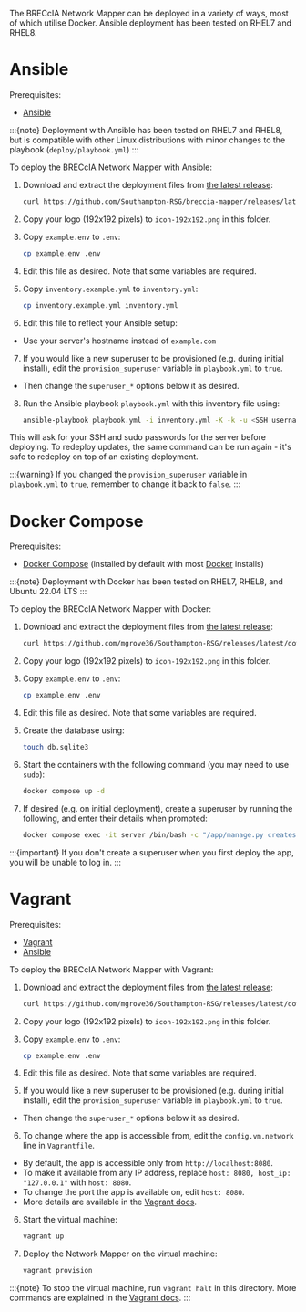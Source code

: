 
The BRECcIA Network Mapper can be deployed in a variety of ways, most of which utilise Docker.
Ansible deployment has been tested on RHEL7 and RHEL8.


# Ansible

Prerequisites:

- [Ansible](https://www.ansible.com/)

:::{note}
Deployment with Ansible has been tested on RHEL7 and RHEL8, but is compatible with other Linux distributions with minor changes to the playbook (`deploy/playbook.yml`)
:::

To deploy the BRECcIA Network Mapper with Ansible:

<!-- -------------------------------------------------------
NOTES
pull deploy folder only
navigate to folder
copy icon to icon-192x192.png in folder
copy example.env to .env and edit
copy inventory.example.yml to inventory.yml and edit
edit playbook if superuser desired
run playbook
set provision_superuser to false if was changed
------------------------------------------------------- -->

1. Download and extract the deployment files from [the latest release](https://github.com/Southampton-RSG/breccia-mapper/releases/latest):

    ```bash
    curl https://github.com/Southampton-RSG/breccia-mapper/releases/latest/download/deploy-ansible.tar | tar xzv && cd deploy-ansible
    ```

2. Copy your logo (192x192 pixels) to `icon-192x192.png` in this folder.

3. Copy `example.env` to `.env`:

    ```bash
    cp example.env .env
    ```

4. Edit this file as desired. Note that some variables are required.
5. Copy `inventory.example.yml` to `inventory.yml`:

    ```bash
    cp inventory.example.yml inventory.yml
    ```

6. Edit this file to reflect your Ansible setup:
  - Use your server's hostname instead of `example.com`
7. If you would like a new superuser to be provisioned (e.g. during initial install), edit the `provision_superuser` variable in `playbook.yml` to `true`.
  - Then change the `superuser_*` options below it as desired.
8. Run the Ansible playbook `playbook.yml` with this inventory file using:

    ```bash
    ansible-playbook playbook.yml -i inventory.yml -K -k -u <SSH username>
    ```

This will ask for your SSH and sudo passwords for the server before deploying.
To redeploy updates, the same command can be run again - it's safe to redeploy on top of an existing deployment.

:::{warning}
If you changed the `provision_superuser` variable in `playbook.yml` to `true`, remember to change it back to `false`.
:::


# Docker Compose

Prerequisites:

- [Docker Compose](https://docs.docker.com/compose) (installed by default with most [Docker](https://docker.com/) installs)

:::{note}
Deployment with Docker has been tested on RHEL7, RHEL8, and Ubuntu 22.04 LTS
:::

<!-- -------------------------------------------------------
NOTES
create folder
pull docker compose file and example.env only
copy icon to icon-192x192.png in folder
copy example.env to .env and edit
touch db file? (is this needed?)
run docker compose up -d
create superuser if desired
------------------------------------------------------- -->

To deploy the BRECcIA Network Mapper with Docker:

1. Download and extract the deployment files from [the latest release](https://github.com/Southampton-RSG/breccia-mapper/releases/latest):

    ```bash
    curl https://github.com/mgrove36/Southampton-RSG/releases/latest/download/deploy-docker.tar | tar xzv && cd deploy-docker
    ```

2. Copy your logo (192x192 pixels) to `icon-192x192.png` in this folder.
3. Copy `example.env` to `.env`:

    ```bash
    cp example.env .env
    ```

4. Edit this file as desired. Note that some variables are required.
3. Create the database using:

    ```bash
    touch db.sqlite3
    ```

5. Start the containers with the following command (you may need to use `sudo`):

    ```bash
    docker compose up -d
    ```

6. If desired (e.g. on initial deployment), create a superuser by running the following, and enter their details when prompted:

    ```bash
    docker compose exec -it server /bin/bash -c "/app/manage.py createsuperuser"
    ```

:::{important}
If you don't create a superuser when you first deploy the app, you will be unable to log in.
:::

# Vagrant

Prerequisites:

- [Vagrant](https://www.vagrantup.com/)
- [Ansible](https://www.ansible.com/)

<!-- -------------------------------------------------------
NOTES
pull deploy folder only
navigate to folder
copy icon to icon-192x192.png in folder
copy example.env to .env and edit
edit playbook if superuser desired
run vagrant up and/or vagrant provision
set provision_superuser to false if was changed
------------------------------------------------------- -->

To deploy the BRECcIA Network Mapper with Vagrant:

1. Download and extract the deployment files from [the latest release](https://github.com/Southampton-RSG/breccia-mapper/releases/latest):

    ```bash
    curl https://github.com/mgrove36/Southampton-RSG/releases/latest/download/deploy-vagrant.tar | tar xzv && cd deploy-vagrant
    ```

2. Copy your logo (192x192 pixels) to `icon-192x192.png` in this folder.
3. Copy `example.env` to `.env`:

    ```bash
    cp example.env .env
    ```

4. Edit this file as desired. Note that some variables are required.
5. If you would like a new superuser to be provisioned (e.g. during initial install), edit the `provision_superuser` variable in `playbook.yml` to `true`.
  - Then change the `superuser_*` options below it as desired.
6. To change where the app is accessible from, edit the `config.vm.network` line in `Vagrantfile`.
  - By default, the app is accessible only from `http://localhost:8080`.
  - To make it available from any IP address, replace `host: 8080, host_ip: "127.0.0.1"` with `host: 8080`.
  - To change the port the app is available on, edit `host: 8080`.
  - More details are available in the [Vagrant docs](https://developer.hashicorp.com/vagrant/docs/networking).
6. Start the virtual machine:

    ```bash
    vagrant up
    ```

7. Deploy the Network Mapper on the virtual machine:

    ```bash
    vagrant provision
    ```


:::{note}
To stop the virtual machine, run `vagrant halt` in this directory. More commands are explained in the [Vagrant docs](https://www.vagrantup.com/docs/cli).
:::

<!-- # Build From Source -->
